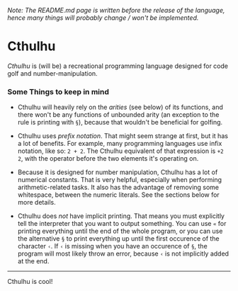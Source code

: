 *Note: The README.md page is written before the release of the language, hence many things will probably change / won't be implemented.*

# Cthulhu
*Cthulhu* is (will be) a recreational programming language designed for code golf and number-manipulation.

### Some Things to keep in mind

- Cthulhu will heavily rely on the *arities* (see below) of its functions, and there won't be any functions of unbounded arity (an exception to the rule is printing with `§`), because that wouldn't be beneficial for golfing. 

- Cthulhu uses *prefix notation*. That might seem strange at first, but it has a lot of benefits. For example, many programming languages use infix notation, like so: `2 + 2`. The Cthulhu equivalent of that expression is `+2 2`, with the operator before the two elements it's operating on.

- Because it is designed for number manipulation, Cthulhu has a lot of numerical constants. That is very helpful, especially when performing arithmetic-related tasks. It also has the advantage of removing some whitespace, between the numeric literals. See the sections below for more details.

- Cthulhu does *not* have implicit printing. That means you must explicitly tell the interpreter that you want to output something. You can use `«` for printing everything until the end of the whole program, or you can use the alternative `§` to print everything up until the first occurence of the character `‹`. If `‹` is missing when you have an occurence of `§`, the program will most likely throw an error, because `‹` is not implicitly added at the end.

-----

Cthulhu is cool!
